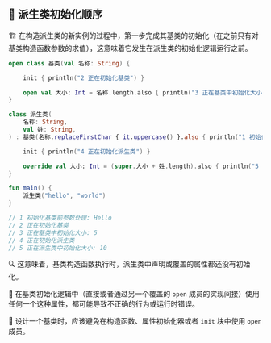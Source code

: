 ## 🔄 派生类初始化顺序

🏗️ 在构造派生类的新实例的过程中，第一步完成其基类的初始化（在之前只有对基类构造函数参数的求值），这意味着它发生在派生类的初始化逻辑运行之前。

```kotlin
open class 基类(val 名称: String) {

    init { println("2 正在初始化基类") }

    open val 大小: Int = 名称.length.also { println("3 正在基类中初始化大小: $it") }
}

class 派生类(
    名称: String,
    val 姓: String,
) : 基类(名称.replaceFirstChar { it.uppercase() }.also { println("1 初始化基类前参数处理: $it") }) {

    init { println("4 正在初始化派生类") }

    override val 大小: Int = (super.大小 + 姓.length).also { println("5 正在派生类中初始化大小: $it") }
}

fun main() {
    派生类("hello", "world")
}

// 1 初始化基类前参数处理: Hello
// 2 正在初始化基类
// 3 正在基类中初始化大小: 5
// 4 正在初始化派生类
// 5 正在派生类中初始化大小: 10
```

🔍 这意味着，基类构造函数执行时，派生类中声明或覆盖的属性都还没有初始化。

🚨 在基类初始化逻辑中（直接或者通过另一个覆盖的 `open` 成员的实现间接）使用任何一个这种属性，都可能导致不正确的行为或运行时错误。

🚧 设计一个基类时，应该避免在构造函数、属性初始化器或者 `init` 块中使用 `open` 成员。

